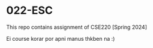 # 022-ESC
This repo contains assignment of CSE220 [Spring 2024]

Ei course korar por apni manus thkben na :)

